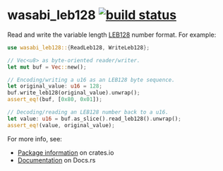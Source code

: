 # wasabi_leb128 [![build status](https://travis-ci.com/danleh/wasabi_leb128.svg?branch=master)](https://travis-ci.com/danleh/wasabi_leb128)

Read and write the variable length [LEB128](https://en.wikipedia.org/wiki/LEB128) number format. For example:

```Rust
use wasabi_leb128::{ReadLeb128, WriteLeb128};

// Vec<u8> as byte-oriented reader/writer.
let mut buf = Vec::new();

// Encoding/writing a u16 as an LEB128 byte sequence.
let original_value: u16 = 128;
buf.write_leb128(original_value).unwrap();
assert_eq!(buf, [0x80, 0x01]);

// Decoding/reading an LEB128 number back to a u16.
let value: u16 = buf.as_slice().read_leb128().unwrap();
assert_eq!(value, original_value);
```

For more info, see: 
- [Package information](https://crates.io/crates/wasabi_leb128) on crates.io
- [Documentation](https://docs.rs/wasabi_leb128/) on Docs.rs
